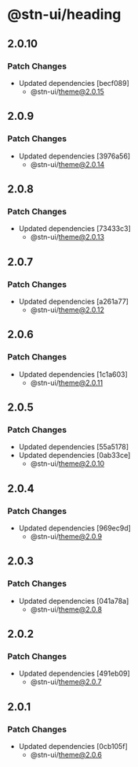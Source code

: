 # @stn-ui/heading

## 2.0.10

### Patch Changes

- Updated dependencies [becf089]
  - @stn-ui/theme@2.0.15

## 2.0.9

### Patch Changes

- Updated dependencies [3976a56]
  - @stn-ui/theme@2.0.14

## 2.0.8

### Patch Changes

- Updated dependencies [73433c3]
  - @stn-ui/theme@2.0.13

## 2.0.7

### Patch Changes

- Updated dependencies [a261a77]
  - @stn-ui/theme@2.0.12

## 2.0.6

### Patch Changes

- Updated dependencies [1c1a603]
  - @stn-ui/theme@2.0.11

## 2.0.5

### Patch Changes

- Updated dependencies [55a5178]
- Updated dependencies [0ab33ce]
  - @stn-ui/theme@2.0.10

## 2.0.4

### Patch Changes

- Updated dependencies [969ec9d]
  - @stn-ui/theme@2.0.9

## 2.0.3

### Patch Changes

- Updated dependencies [041a78a]
  - @stn-ui/theme@2.0.8

## 2.0.2

### Patch Changes

- Updated dependencies [491eb09]
  - @stn-ui/theme@2.0.7

## 2.0.1

### Patch Changes

- Updated dependencies [0cb105f]
  - @stn-ui/theme@2.0.6
